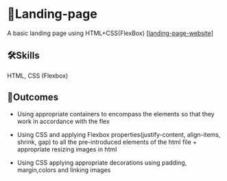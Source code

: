 # 🙋Landing-page
A basic landing page using HTML+CSS(FlexBox)
[[landing-page-website]](https://mathdebate09.github.io/landing-page/)



## 🛠Skills 
HTML,
CSS (Flexbox)


## 💭Outcomes

- Using appropriate containers to encompass the elements so that they work in accordance with the flex

- Using CSS and applying Flexbox properties(justify-content, align-items, shrink, gap) to all the pre-introduced elements of the html file + appropriate resizing images in html

- Using CSS applying appropriate decorations using padding, margin,colors and linking images

